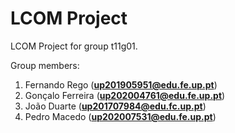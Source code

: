 # LCOM Project

LCOM Project for group t11g01.

Group members:
1. Fernando Rego (**up201905951@edu.fe.up.pt**)  
2. Gonçalo Ferreira (**up202004761@edu.fe.up.pt**)  
3. João Duarte (**up201707984@edu.fc.up.pt**)  
4. Pedro Macedo (**up202007531@edu.fe.up.pt**)  
